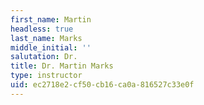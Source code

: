 ```yaml
---
first_name: Martin
headless: true
last_name: Marks
middle_initial: ''
salutation: Dr.
title: Dr. Martin Marks
type: instructor
uid: ec2718e2-cf50-cb16-ca0a-816527c33e0f
---
```

